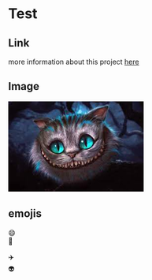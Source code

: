 # Test

## Link
more information about this project [here](https://google.com)

## Image
![Ginsekatze](Grinskatze.jpeg)


## emojis
:smile:  
:book:  

✈️  
👽
